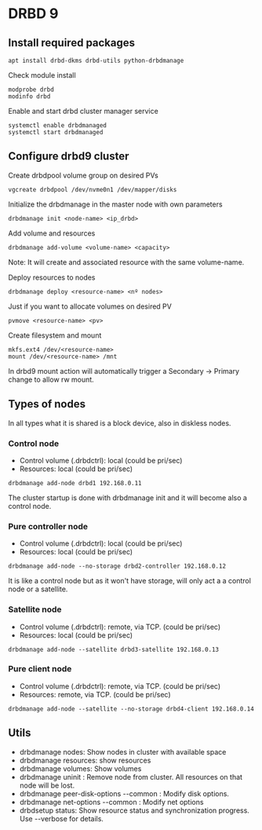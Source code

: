 # DRBD 9
## Install required packages
```
apt install drbd-dkms drbd-utils python-drbdmanage
```

Check module install
```
modprobe drbd
modinfo drbd
```

Enable and start drbd cluster manager service
```
systemctl enable drbdmanaged
systemctl start drbdmanaged
```

## Configure drbd9 cluster
Create drbdpool volume group on desired PVs
```
vgcreate drbdpool /dev/nvme0n1 /dev/mapper/disks
```

Initialize the drbdmanage in the master node with own parameters
```
drbdmanage init <node-name> <ip_drbd>
```

Add volume and resources
```
drbdmanage add-volume <volume-name> <capacity>
```
Note: It will create and associated resource with the same volume-name.

Deploy resources to nodes
```
drbdmanage deploy <resource-name> <nº nodes>
```

Just if you want to allocate volumes on desired PV
```
pvmove <resource-name> <pv>
```

Create filesystem and mount
```
mkfs.ext4 /dev/<resource-name>
mount /dev/<resource-name> /mnt
```
In drbd9 mount action will automatically trigger a Secondary -> Primary change to allow rw mount.

## Types of nodes
In all types what it is shared is a block device, also in diskless nodes.

### Control node
- Control volume (.drbdctrl): local (could be pri/sec)
- Resources: local (could be pri/sec)
```
drbdmanage add-node drbd1 192.168.0.11
```
The cluster startup is done with drbdmanage init and it will become also a control node.

### Pure controller node
- Control volume (.drbdctrl): local (could be pri/sec)
- Resources: local (could be pri/sec)
```
drbdmanage add-node --no-storage drbd2-controller 192.168.0.12
```
It is like a control node but as it won't have storage, will only act a a control node or a satellite.

### Satellite node
- Control volume (.drbdctrl): remote, via TCP. (could be pri/sec)
- Resources: local (could be pri/sec)
```
drbdmanage add-node --satellite drbd3-satellite 192.168.0.13
```

### Pure client node
- Control volume (.drbdctrl): remote, via TCP. (could be pri/sec)
- Resources: remote, via TCP. (could be pri/sec)
```
drbdmanage add-node --satellite --no-storage drbd4-client 192.168.0.14
```

## Utils

- drbdmanage nodes: Show nodes in cluster with available space
- drbdmanage resources: show resources
- drbdmanage volumes: Show volumes
- drbdmanage uninit <node-name>: Remove node from cluster. All resources on that node will be lost.
- drbdmanage peer-disk-options --common <options>: Modify disk options.
- drbdmanage net-options --common <options>: Modify net options
- drbdsetup status: Show resource status and synchronization progress. Use --verbose for details.
